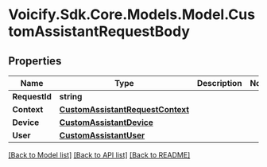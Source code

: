 # Voicify.Sdk.Core.Models.Model.CustomAssistantRequestBody
## Properties

Name | Type | Description | Notes
------------ | ------------- | ------------- | -------------
**RequestId** | **string** |  | 
**Context** | [**CustomAssistantRequestContext**](CustomAssistantRequestContext.md) |  | 
**Device** | [**CustomAssistantDevice**](CustomAssistantDevice.md) |  | 
**User** | [**CustomAssistantUser**](CustomAssistantUser.md) |  | 

[[Back to Model list]](../README.md#documentation-for-models) [[Back to API list]](../README.md#documentation-for-api-endpoints) [[Back to README]](../README.md)

